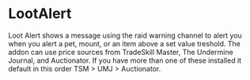 # LootAlert

Loot Alert shows a message using the raid warning channel to alert you when you alert a pet, mount, or an item above a set value treshold. The addon can use price sources from TradeSkill Master, The Undermine Journal, and Auctionator. If you have more than one of these installed it default in this order TSM > UMJ > Auctionator.
